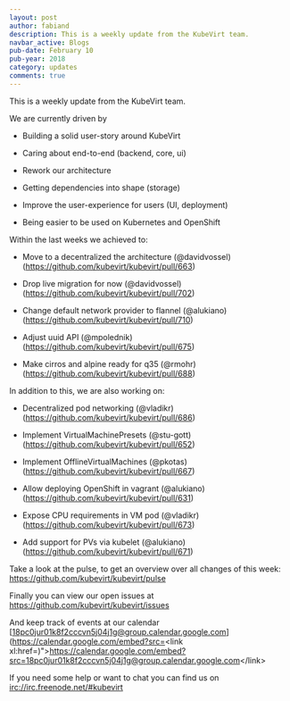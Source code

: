 ```yaml
---
layout: post
author: fabiand
description: This is a weekly update from the KubeVirt team.
navbar_active: Blogs
pub-date: February 10
pub-year: 2018
category: updates
comments: true
---
```


This is a weekly update from the KubeVirt team.

<!-- more -->
We are currently driven by

-   Building a solid user-story around KubeVirt

-   Caring about end-to-end (backend, core, ui)

-   Rework our architecture

-   Getting dependencies into shape (storage)

-   Improve the user-experience for users (UI, deployment)

-   Being easier to be used on Kubernetes and OpenShift

Within the last weeks we achieved to:

-   Move to a decentralized the architecture (@davidvossel)
    (<https://github.com/kubevirt/kubevirt/pull/663>)

-   Drop live migration for now (@davidvossel)
    (<https://github.com/kubevirt/kubevirt/pull/702>)

-   Change default network provider to flannel (@alukiano)
    (<https://github.com/kubevirt/kubevirt/pull/710>)

-   Adjust uuid API (@mpolednik)
    (<https://github.com/kubevirt/kubevirt/pull/675>)

-   Make cirros and alpine ready for q35 (@rmohr)
    (<https://github.com/kubevirt/kubevirt/pull/688>)

In addition to this, we are also working on:

-   Decentralized pod networking (@vladikr)
    (<https://github.com/kubevirt/kubevirt/pull/686>)

-   Implement VirtualMachinePresets (@stu-gott)
    (<https://github.com/kubevirt/kubevirt/pull/652>)

-   Implement OfflineVirtualMachines (@pkotas)
    (<https://github.com/kubevirt/kubevirt/pull/667>)

-   Allow deploying OpenShift in vagrant (@alukiano)
    (<https://github.com/kubevirt/kubevirt/pull/631>)

-   Expose CPU requirements in VM pod (@vladikr)
    (<https://github.com/kubevirt/kubevirt/pull/673>)

-   Add support for PVs via kubelet (@alukiano)
    (<https://github.com/kubevirt/kubevirt/pull/671>)

Take a look at the pulse, to get an overview over all changes of this
week: <https://github.com/kubevirt/kubevirt/pulse>

Finally you can view our open issues at
<https://github.com/kubevirt/kubevirt/issues>

And keep track of events at our calendar
[18pc0jur01k8f2cccvn5j04j1g@group.calendar.google.com](https://calendar.google.com/embed?src=<link xl:href=)"&gt;https://calendar.google.com/embed?src=<18pc0jur01k8f2cccvn5j04j1g@group.calendar.google.com>&lt;/link&gt;

If you need some help or want to chat you can find us on
<irc://irc.freenode.net/#kubevirt>
